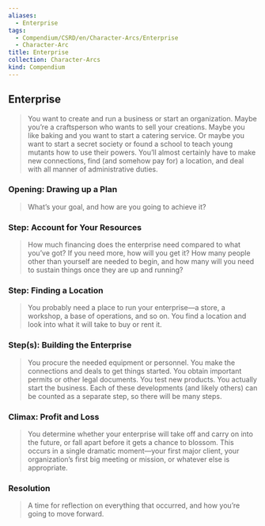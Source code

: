```yaml
---
aliases:
  - Enterprise
tags:
  - Compendium/CSRD/en/Character-Arcs/Enterprise
  - Character-Arc
title: Enterprise
collection: Character-Arcs
kind: Compendium
---
```

## Enterprise
>You want to create and run a business or start an organization. Maybe you’re a craftsperson who wants to sell your creations. Maybe you like baking and you want to start a catering service. Or maybe you want to start a secret society or found a school to teach young mutants how to use their powers. You’ll almost certainly have to make new connections, find (and somehow pay for) a location, and deal with all manner of administrative duties.  
### Opening: Drawing up a Plan 
>What’s your goal, and how are you going to achieve it?  
### Step: Account for Your Resources 
>How much financing does the enterprise need compared to what you’ve got? If you need more, how will you get it? How many people other than yourself are needed to begin, and how many will you need to sustain things once they are up and running?  
### Step: Finding a Location 
>You probably need a place to run your enterprise—a store, a workshop, a base of operations, and so on. You find a location and look into what it will take to buy or rent it.  
### Step(s): Building the Enterprise 
>You procure the needed equipment or personnel. You make the connections and deals to get things started. You obtain important permits or other legal documents. You test new products. You actually start the business. Each of these developments (and likely others) can be counted as a separate step, so there will be many steps.  
### Climax: Profit and Loss 
>You determine whether your enterprise will take off and carry on into the future, or fall apart before it gets a chance to blossom. This occurs in a single dramatic moment—your first major client, your organization’s first big meeting or mission, or whatever else is appropriate.  
### Resolution 
>A time for reflection on everything that occurred, and how you’re going to move forward.